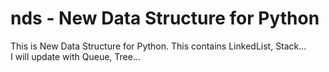 # nds - New Data Structure for Python  
This is New Data Structure for Python. This contains LinkedList, Stack...  
I will update with Queue, Tree...
